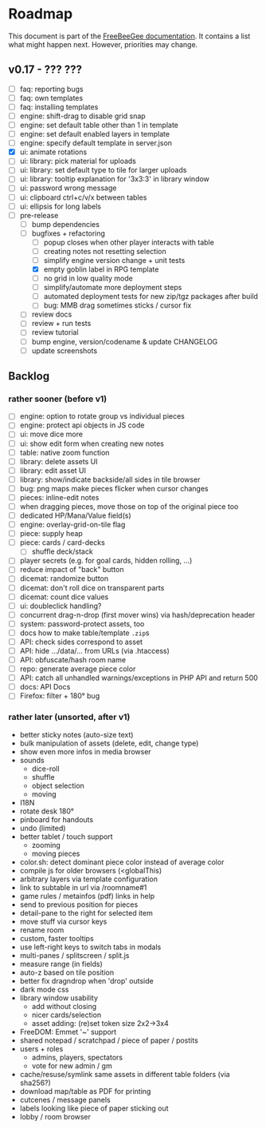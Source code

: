 # Roadmap

This document is part of the [FreeBeeGee documentation](DOCS.md). It contains a list what might happen next. However, priorities may change.

## v0.17 - ??? ???

* [ ] faq: reporting bugs
* [ ] faq: own templates
* [ ] faq: installing templates
* [ ] engine: shift-drag to disable grid snap
* [ ] engine: set default table other than 1 in template
* [ ] engine: set default enabled layers in template
* [ ] engine: specify default template in server.json
* [X] ui: animate rotations
* [ ] ui: library: pick material for uploads
* [ ] ui: library: set default type to tile for larger uploads
* [ ] ui: library: tooltip explanation for '3x3:3' in library window
* [ ] ui: password wrong message
* [ ] ui: clipboard ctrl+c/v/x between tables
* [ ] ui: ellipsis for long labels
* [ ] pre-release
  * [ ] bump dependencies
  * [ ] bugfixes + refactoring
    * [ ] popup closes when other player interacts with table
    * [ ] creating notes not resetting selection
    * [ ] simplify engine version change + unit tests
    * [X] empty goblin label in RPG template
    * [ ] no grid in low quality mode
    * [ ] simplify/automate more deployment steps
    * [ ] automated deployment tests for new zip/tgz packages after build
    * [ ] bug: MMB drag sometimes sticks / cursor fix
  * [ ] review docs
  * [ ] review + run tests
  * [ ] review tutorial
  * [ ] bump engine, version/codename & update CHANGELOG
  * [ ] update screenshots

## Backlog

### rather sooner (before v1)

* [ ] engine: option to rotate group vs individual pieces
* [ ] engine: protect api objects in JS code
* [ ] ui: move dice more
* [ ] ui: show edit form when creating new notes
* [ ] table: native zoom function
* [ ] library: delete assets UI
* [ ] library: edit asset UI
* [ ] library: show/indicate backside/all sides in tile browser
* [ ] bug: png maps make pieces flicker when cursor changes
* [ ] pieces: inline-edit notes
* [ ] when dragging pieces, move those on top of the original piece too
* [ ] dedicated HP/Mana/Value field(s)
* [ ] engine: overlay-grid-on-tile flag
* [ ] piece: supply heap
* [ ] piece: cards / card-decks
  * [ ] shuffle deck/stack
* [ ] player secrets (e.g. for goal cards, hidden rolling, ...)
* [ ] reduce impact of "back" button
* [ ] dicemat: randomize button
* [ ] dicemat: don't roll dice on transparent parts
* [ ] dicemat: count dice values
* [ ] ui: doubleclick handling?
* [ ] concurrent drag-n-drop (first mover wins) via hash/deprecation header
* [ ] system: password-protect assets, too
* [ ] docs how to make table/template `.zip`s
* [ ] API: check sides correspond to asset
* [ ] API: hide .../data/... from URLs (via .htaccess)
* [ ] API: obfuscate/hash room name
* [ ] repo: generate average piece color
* [ ] API: catch all unhandled warnings/exceptions in PHP API and return 500
* [ ] docs: API Docs
* [ ] Firefox: filter + 180° bug

### rather later (unsorted, after v1)

* better sticky notes (auto-size text)
* bulk manipulation of assets (delete, edit, change type)
* show even more infos in media browser
* sounds
  * dice-roll
  * shuffle
  * object selection
  * moving
* I18N
* rotate desk 180°
* pinboard for handouts
* undo (limited)
* better tablet / touch support
  * zooming
  * moving pieces
* color.sh: detect dominant piece color instead of average color
* compile js for older browsers (<globalThis)
* arbitrary layers via template configuration
* link to subtable in url via /roomname#1
* game rules / metainfos (pdf) links in help
* send to previous position for pieces
* detail-pane to the right for selected item
* move stuff via cursor keys
* rename room
* custom, faster tooltips
* use left-right keys to switch tabs in modals
* multi-panes / splitscreen / split.js
* measure range (in fields)
* auto-z based on tile position
* better fix dragndrop when 'drop' outside
* dark mode css
* library window usability
  * add without closing
  * nicer cards/selection
  * asset adding: (re)set token size 2x2->3x4
* FreeDOM: Emmet '~' support
* shared notepad / scratchpad / piece of paper / postits
* users + roles
  * admins, players, spectators
  * vote for new admin / gm
* cache/resuse/symlink same assets in different table folders (via sha256?)
* download map/table as PDF for printing
* cutcenes / message panels
* labels looking like piece of paper sticking out
* lobby / room browser
